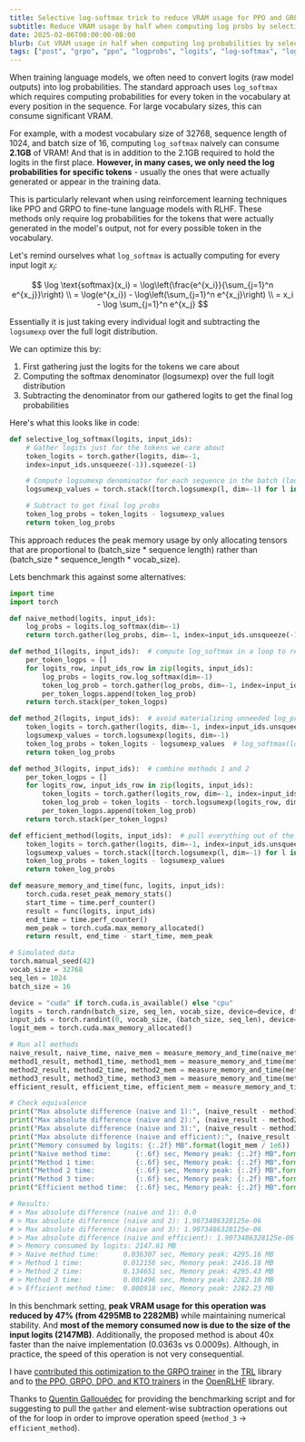```yaml
---
title: Selective log-softmax trick to reduce VRAM usage for PPO and GRPO
subtitle: Reduce VRAM usage by half when computing log probs by selectively applying log-softmax only to tokens of interest
date: 2025-02-06T00:00:00-08:00
blurb: Cut VRAM usage in half when computing log probabilities by selectively applying log-softmax only to tokens of interest. Perfect for PPO and GRPO training where you only need log probabilities for a small subset of tokens.
tags: ["post", "grpo", "ppo", "logprobs", "logits", "log-softmax", "log_softmax", "logsumexp", "log-probabilities"]
---
```


When training language models, we often need to convert logits (raw model outputs) into log probabilities. The standard approach uses `log_softmax` which requires computing probabilities for every token in the vocabulary at every position in the sequence. For large vocabulary sizes, this can consume significant VRAM.

For example, with a modest vocabulary size of 32768, sequence length of 1024, and batch size of 16, computing `log_softmax` naively can consume **2.1GB** of VRAM! And that is in addition to the 2.1GB required to hold the logits in the first place. **However, in many cases, we only need the log probabilities for specific tokens** - usually the ones that were actually generated or appear in the training data.

This is particularly relevant when using reinforcement learning techniques like PPO and GRPO to fine-tune language models with RLHF. These methods only require log probabilities for the tokens that were actually generated in the model's output, not for every possible token in the vocabulary.

Let's remind ourselves what `log_softmax` is actually computing for every input logit $x_i$:

$$
\log \text{softmax}(x_i) = \log\left(\frac{e^{x_i}}{\sum_{j=1}^n e^{x_j}}\right) \\
= \log(e^{x_i}) - \log\left(\sum_{j=1}^n e^{x_j}\right) \\
= x_i - \log \sum_{j=1}^n e^{x_j}
$$

Essentially it is just taking every individual logit and subtracting the `logsumexp` over the full logit distribution.

 We can optimize this by:

1. First gathering just the logits for the tokens we care about
2. Computing the softmax denominator (logsumexp) over the full logit distribution
3. Subtracting the denominator from our gathered logits to get the final log probabilities

Here's what this looks like in code:
```python
def selective_log_softmax(logits, input_ids):
    # Gather logits just for the tokens we care about
    token_logits = torch.gather(logits, dim=-1,
    index=input_ids.unsqueeze(-1)).squeeze(-1)

    # Compute logsumexp denominator for each sequence in the batch (loop to reduce memory peak)
    logsumexp_values = torch.stack([torch.logsumexp(l, dim=-1) for l in logits])

    # Subtract to get final log probs
    token_log_probs = token_logits - logsumexp_values
    return token_log_probs
```

This approach reduces the peak memory usage by only allocating tensors that are proportional to (batch_size \* sequence length) rather than (batch_size \* sequence_length * vocab_size).

Lets benchmark this against some alternatives:
```python
import time
import torch

def naive_method(logits, input_ids):
    log_probs = logits.log_softmax(dim=-1)
    return torch.gather(log_probs, dim=-1, index=input_ids.unsqueeze(-1)).squeeze(-1)

def method_1(logits, input_ids):  # compute log_softmax in a loop to reduce peak memory
    per_token_logps = []
    for logits_row, input_ids_row in zip(logits, input_ids):
        log_probs = logits_row.log_softmax(dim=-1)
        token_log_prob = torch.gather(log_probs, dim=-1, index=input_ids_row.unsqueeze(-1)).squeeze(-1)
        per_token_logps.append(token_log_prob)
    return torch.stack(per_token_logps)

def method_2(logits, input_ids):  # avoid materializing unneeded log_probs to reduce peak memory
    token_logits = torch.gather(logits, dim=-1, index=input_ids.unsqueeze(-1)).squeeze(-1)
    logsumexp_values = torch.logsumexp(logits, dim=-1)
    token_log_probs = token_logits - logsumexp_values  # log_softmax(logits) = logits - log(sum(exp(logits)))
    return token_log_probs

def method_3(logits, input_ids):  # combine methods 1 and 2
    per_token_logps = []
    for logits_row, input_ids_row in zip(logits, input_ids):
        token_logits = torch.gather(logits_row, dim=-1, index=input_ids_row.unsqueeze(-1)).squeeze(-1)
        token_log_prob = token_logits - torch.logsumexp(logits_row, dim=-1)
        per_token_logps.append(token_log_prob)
    return torch.stack(per_token_logps)

def efficient_method(logits, input_ids):  # pull everything out of the loop except logsumexp
    token_logits = torch.gather(logits, dim=-1, index=input_ids.unsqueeze(-1)).squeeze(-1)
    logsumexp_values = torch.stack([torch.logsumexp(l, dim=-1) for l in logits])
    token_log_probs = token_logits - logsumexp_values
    return token_log_probs

def measure_memory_and_time(func, logits, input_ids):
    torch.cuda.reset_peak_memory_stats()
    start_time = time.perf_counter()
    result = func(logits, input_ids)
    end_time = time.perf_counter()
    mem_peak = torch.cuda.max_memory_allocated()
    return result, end_time - start_time, mem_peak

# Simulated data
torch.manual_seed(42)
vocab_size = 32768
seq_len = 1024
batch_size = 16

device = "cuda" if torch.cuda.is_available() else "cpu"
logits = torch.randn(batch_size, seq_len, vocab_size, device=device, dtype=torch.float32)
input_ids = torch.randint(0, vocab_size, (batch_size, seq_len), device=device)
logit_mem = torch.cuda.max_memory_allocated()

# Run all methods
naive_result, naive_time, naive_mem = measure_memory_and_time(naive_method, logits, input_ids)
method1_result, method1_time, method1_mem = measure_memory_and_time(method_1, logits, input_ids)
method2_result, method2_time, method2_mem = measure_memory_and_time(method_2, logits, input_ids)
method3_result, method3_time, method3_mem = measure_memory_and_time(method_3, logits, input_ids)
efficient_result, efficient_time, efficient_mem = measure_memory_and_time(efficient_method, logits, input_ids)

# Check equivalence
print("Max absolute difference (naive and 1):", (naive_result - method1_result).abs().max().item())
print("Max absolute difference (naive and 2):", (naive_result - method2_result).abs().max().item())
print("Max absolute difference (naive and 3):", (naive_result - method3_result).abs().max().item())
print("Max absolute difference (naive and efficient):", (naive_result - efficient_result).abs().max().item())
print("Memory consumed by logits: {:.2f} MB".format(logit_mem / 1e6))
print("Naive method time:      {:.6f} sec, Memory peak: {:.2f} MB".format(naive_time, naive_mem / 1e6))
print("Method 1 time:          {:.6f} sec, Memory peak: {:.2f} MB".format(method1_time, method1_mem / 1e6))
print("Method 2 time:          {:.6f} sec, Memory peak: {:.2f} MB".format(method2_time, method2_mem / 1e6))
print("Method 3 time:          {:.6f} sec, Memory peak: {:.2f} MB".format(method3_time, method3_mem / 1e6))
print("Efficient method time:  {:.6f} sec, Memory peak: {:.2f} MB".format(efficient_time, efficient_mem / 1e6))

# Results:
# > Max absolute difference (naive and 1): 0.0
# > Max absolute difference (naive and 2): 1.9073486328125e-06
# > Max absolute difference (naive and 3): 1.9073486328125e-06
# > Max absolute difference (naive and efficient): 1.9073486328125e-06
# > Memory consumed by logits: 2147.61 MB
# > Naive method time:      0.036307 sec, Memory peak: 4295.16 MB
# > Method 1 time:          0.012156 sec, Memory peak: 2416.18 MB
# > Method 2 time:          0.134651 sec, Memory peak: 4295.43 MB
# > Method 3 time:          0.001496 sec, Memory peak: 2282.10 MB
# > Efficient method time:  0.000918 sec, Memory peak: 2282.23 MB
```

In this benchmark setting, **peak VRAM usage for this operation was reduced by 47% (from 4295MB to 2282MB)** while maintaining numerical stability. And **most of the memory consumed now is due to the size of the input logits (2147MB)**. Additionally, the proposed method is about 40x faster than the naive implementation (0.0363s vs 0.0009s). Although, in practice, the speed of this operation is not very consequential.

I have [contributed this optimization to the GRPO trainer](https://github.com/huggingface/trl/pull/2773) in the [TRL](https://github.com/huggingface/trl) library and to [the PPO, GRPO, DPO, and KTO trainers](https://github.com/OpenRLHF/OpenRLHF/pull/718) in the [OpenRLHF](https://github.com/OpenRLHF/OpenRLHF) library.

Thanks to [Quentin Gallouédec](https://github.com/qgallouedec) for providing the benchmarking script and for suggesting to pull the `gather` and element-wise subtraction operations out of the for loop in order to improve operation speed (`method_3` -> `efficient_method`).